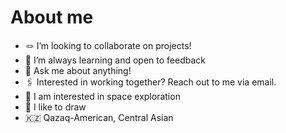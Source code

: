 # About me

- 🪢 I’m looking to collaborate on projects!
- 🫡 I’m always learning and open to feedback
- 💬 Ask me about anything!
- 🖇 Interested in working together? Reach out to me via email.
- 🚀 I am interested in space exploration
- 🥃 I like to draw
- 🇰🇿 Qazaq-American, Central Asian


